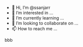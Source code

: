 - 👋 Hi, I’m @ssanjarr
- 👀 I’m interested in ...
- 🌱 I’m currently learning ...
- 💞️ I’m looking to collaborate on ...
- 📫 How to reach me ...

<!---
ssanjarr/ssanjarr is a ✨ special ✨ repository because its `README.md` (this file) appears on your GitHub profile.
You can click the Preview link to take a look at your changes.
--->


bbb
